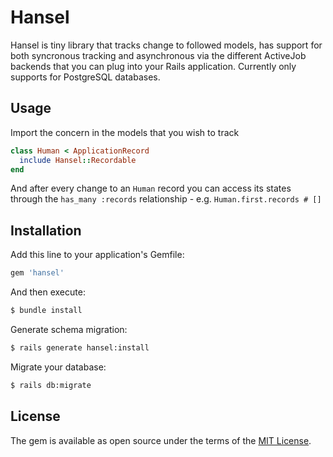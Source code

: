 # Hansel
Hansel is tiny library that tracks change to followed models, has support for both syncronous tracking and asynchronous via the different ActiveJob backends that you can plug into your Rails application.
Currently only supports for PostgreSQL databases.

## Usage
Import the concern in the models that you wish to track
```ruby
class Human < ApplicationRecord
  include Hansel::Recordable
end
```
And after every change to an `Human` record you can access its states through the `has_many :records` relationship - e.g. `Human.first.records # []`

## Installation
Add this line to your application's Gemfile:

```ruby
gem 'hansel'
```

And then execute:
```bash
$ bundle install
```

Generate schema migration:
```bash
$ rails generate hansel:install
```

Migrate your database:
```bash
$ rails db:migrate
```

## License
The gem is available as open source under the terms of the [MIT License](https://opensource.org/licenses/MIT).
